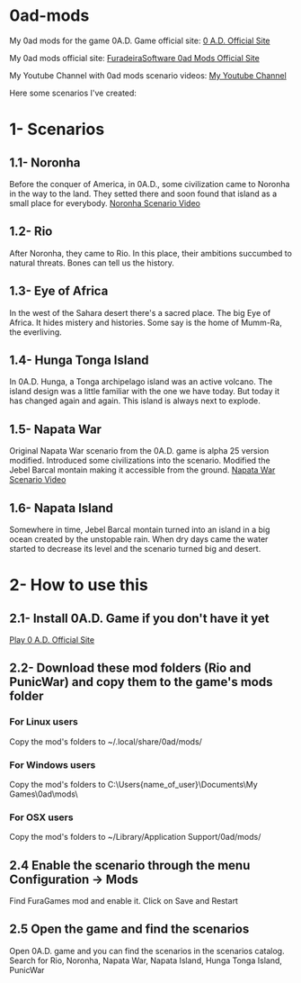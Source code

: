 # 0ad-mods
My 0ad mods for the game 0A.D.
Game official site: <a href="https://play0ad.com" target="_blank">0 A.D. Official Site</a>

My 0ad mods official site: <a href="https://furadeirasoftware.com/faces/jsf0ad.xhtml" target="_blank">FuradeiraSoftware 0ad Mods Official Site</a>

My Youtube Channel with 0ad mods scenario videos: <a href="https://www.youtube.com/channel/UCJ_3FPQgTq5b66esOQ_bPnA" target="_blank">My Youtube Channel</a>

Here some scenarios I've created:

# 1- Scenarios
## 1.1- Noronha
Before the conquer of America, in 0A.D., some civilization came to Noronha in the way to the land. They setted there and soon found that island as a small place for everybody.
<a href="https://www.youtube.com/watch?v=LlcLnXRP1r8&list=PLb004JQ9WdhBg8ZzHW62m98YM0XFqFMcD&index=1" target="_blank">Noronha Scenario Video</a>

## 1.2- Rio
After Noronha, they came to Rio. In this place, their ambitions succumbed to natural threats. Bones can tell us the history.

## 1.3- Eye of Africa
In the west of the Sahara desert there's a sacred place. The big Eye of Africa. It hides mistery and histories. Some say is the home of Mumm-Ra, the everliving.

## 1.4- Hunga Tonga Island
In 0A.D. Hunga, a Tonga archipelago island was an active volcano. The island design was a little familiar with the one we have today. But today it has changed again and again. This island is always next to explode.

## 1.5- Napata War
Original Napata War scenario from the 0A.D. game is alpha 25 version modified.
Introduced some civilizations into the scenario. Modified the Jebel Barcal montain making it accessible from the ground.
<a href="https://www.youtube.com/watch?v=XR9oCshfd98" target="_blank">Napata War Scenario Video</a>

## 1.6- Napata Island
Somewhere in time, Jebel Barcal montain turned into an island in a big ocean created by the unstopable rain. When dry days came the water started to decrease its level and the scenario turned big and desert.

# 2- How to use this
## 2.1- Install 0A.D. Game if you don't have it yet
<a href="https://play0ad.com/" target="_blank">Play 0 A.D. Official Site</a>
## 2.2- Download these mod folders (Rio and PunicWar) and copy them to the game's mods folder
### For Linux users
Copy the mod's folders to ~/.local/share/0ad/mods/
### For Windows users
Copy the mod's folders to C:\Users\{name_of_user}\Documents\My Games\0ad\mods\
### For OSX users
Copy the mod's folders to ~/Library/Application﻿ Support/0ad/mods/
## 2.4 Enable the scenario through the menu Configuration -> Mods
Find FuraGames mod and enable it. Click on Save and Restart
## 2.5 Open the game and find the scenarios
Open 0A.D. game and you can find the scenarios in the scenarios catalog.
Search for Rio, Noronha, Napata War, Napata Island, Hunga Tonga Island, PunicWar


